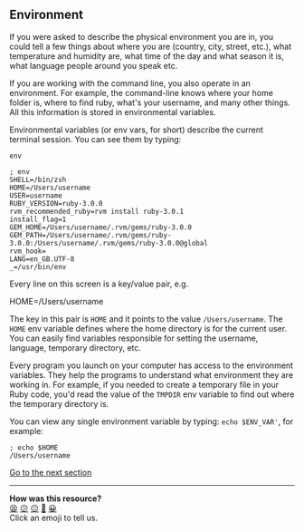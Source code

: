 ## Environment
If you were asked to describe the physical environment you are in, you could tell a few things about where you are (country, city, street, etc.), what temperature and humidity are, what time of the day and what season it is, what language people around you speak etc.

If you are working with the command line, you also operate in an environment. For example, the command-line knows where your home folder is, where to find ruby, what's your username, and many other things. All this information is stored in environmental variables.

Environmental variables (or env vars, for short) describe the current terminal session. You can see them by typing: 

`env`

```shell
; env
SHELL=/bin/zsh
HOME=/Users/username
USER=username
RUBY_VERSION=ruby-3.0.0
rvm_recommended_ruby=rvm install ruby-3.0.1
install_flag=1
GEM_HOME=/Users/username/.rvm/gems/ruby-3.0.0
GEM_PATH=/Users/username/.rvm/gems/ruby-3.0.0:/Users/username/.rvm/gems/ruby-3.0.0@global
rvm_hook=
LANG=en_GB.UTF-8
_=/usr/bin/env

```

Every line on this screen is a key/value pair, e.g.

HOME=/Users/username

The key in this pair is `HOME` and it points to the value `/Users/username`.
The `HOME` env variable defines where the home directory is for the current user. You can easily find variables responsible for setting the username, language, temporary directory, etc.

Every program you launch on your computer has access to the environment variables. They help the programs to understand what environment they are working in. For example, if you needed to create a temporary file in your Ruby code, you'd read the value of the `TMPDIR` env variable to find out where the temporary directory is.

You can view any single environment variable by typing: `echo $ENV_VAR'`, for example:

```shell
; echo $HOME
/Users/username

```

[Go to the next section](./24_echo.ed.md)


<!-- BEGIN GENERATED SECTION DO NOT EDIT -->

---

**How was this resource?**  
[😫](https://airtable.com/shrUJ3t7KLMqVRFKR?prefill_Repository=makersacademy/course&prefill_File=foundations/command_line/23_environment.md&prefill_Sentiment=😫) [😕](https://airtable.com/shrUJ3t7KLMqVRFKR?prefill_Repository=makersacademy/course&prefill_File=foundations/command_line/23_environment.md&prefill_Sentiment=😕) [😐](https://airtable.com/shrUJ3t7KLMqVRFKR?prefill_Repository=makersacademy/course&prefill_File=foundations/command_line/23_environment.md&prefill_Sentiment=😐) [🙂](https://airtable.com/shrUJ3t7KLMqVRFKR?prefill_Repository=makersacademy/course&prefill_File=foundations/command_line/23_environment.md&prefill_Sentiment=🙂) [😀](https://airtable.com/shrUJ3t7KLMqVRFKR?prefill_Repository=makersacademy/course&prefill_File=foundations/command_line/23_environment.md&prefill_Sentiment=😀)  
Click an emoji to tell us.

<!-- END GENERATED SECTION DO NOT EDIT -->
